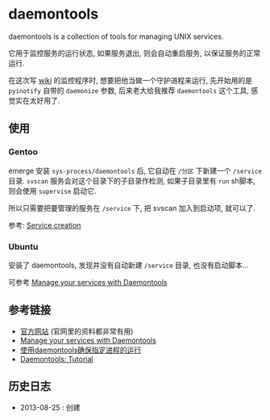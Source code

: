 <!-- title : daemontools -->

# daemontools #

daemontools is a collection of tools for managing UNIX services.

它用于监控服务的运行状态, 如果服务退出, 则会自动重启服务, 以保证服务的正常运行.

在这次写 [wiki](https://github.com/tankywoo/wiki) 的监控程序时, 想要把他当做一个守护进程来运行, 先开始用的是 `pyinotify` 自带的 `daemonize` 参数, 后来老大给我推荐 `daemontools` 这个工具, 感觉实在太好用了.


## 使用 ##

### Gentoo ###
emerge 安装 `sys-process/daemontools` 后, 它自动在 `/分区` 下新建一个 `/service` 目录. `svscan` 服务会对这个目录下的子目录作检测, 如果子目录里有 `run` sh脚本, 则会使用 `supervise` 启动它.

所以只需要把要管理的服务在 `/service` 下, 把 svscan 加入到启动项, 就可以了.

参考: [Service creation](http://cr.yp.to/daemontools/faq/create.html)

### Ubuntu ###
安装了 daemontools, 发现并没有自动新建 `/service` 目录, 也没有启动脚本...

可参考 [Manage your services with Daemontools](http://isotope11.com/blog/manage-your-services-with-daemontools)



## 参考链接 ##

* [官方网站](http://cr.yp.to/daemontools.html) (官网里的资料都非常有用)
* [Manage your services with Daemontools](http://isotope11.com/blog/manage-your-services-with-daemontools)
* [使用daemontools确保指定进程的运行](http://idaemon.net/post-797.html)
* [Daemontools: Tutorial](http://blog.teksol.info/pages/daemontools/tutorial)

## 历史日志 ##

* 2013-08-25 : 创建
